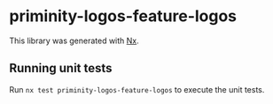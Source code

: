 # priminity-logos-feature-logos

This library was generated with [Nx](https://nx.dev).

## Running unit tests

Run `nx test priminity-logos-feature-logos` to execute the unit tests.

